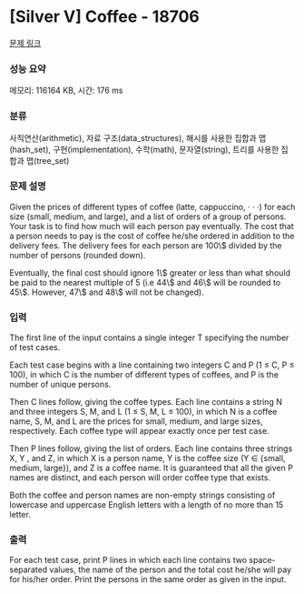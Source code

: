 # [Silver V] Coffee - 18706 

[문제 링크](https://www.acmicpc.net/problem/18706) 

### 성능 요약

메모리: 116164 KB, 시간: 176 ms

### 분류

사칙연산(arithmetic), 자료 구조(data_structures), 해시를 사용한 집합과 맵(hash_set), 구현(implementation), 수학(math), 문자열(string), 트리를 사용한 집합과 맵(tree_set)

### 문제 설명

<p>Given the prices of different types of coffee (latte, cappuccino, · · ·) for each size (small, medium, and large), and a list of orders of a group of persons. Your task is to find how much will each person pay eventually. The cost that a person needs to pay is the cost of coffee he/she ordered in addition to the delivery fees. The delivery fees for each person are 100\$ divided by the number of persons (rounded down).</p>

<p>Eventually, the final cost should ignore 1\$ greater or less than what should be paid to the nearest multiple of 5 (i.e 44\$ and 46\$ will be rounded to 45\$. However, 47\$ and 48\$ will not be changed).</p>

### 입력 

 <p>The first line of the input contains a single integer T specifying the number of test cases.</p>

<p>Each test case begins with a line containing two integers C and P (1 ≤ C, P ≤ 100), in which C is the number of different types of coffees, and P is the number of unique persons.</p>

<p>Then C lines follow, giving the coffee types. Each line contains a string N and three integers S, M, and L (1 ≤ S, M, L ≤ 100), in which N is a coffee name, S, M, and L are the prices for small, medium, and large sizes, respectively. Each coffee type will appear exactly once per test case.</p>

<p>Then P lines follow, giving the list of orders. Each line contains three strings X, Y , and Z, in which X is a person name, Y is the coffee size (Y ∈ {small, medium, large}), and Z is a coffee name. It is guaranteed that all the given P names are distinct, and each person will order coffee type that exists.</p>

<p>Both the coffee and person names are non-empty strings consisting of lowercase and uppercase English letters with a length of no more than 15 letter.</p>

### 출력 

 <p>For each test case, print P lines in which each line contains two space-separated values, the name of the person and the total cost he/she will pay for his/her order. Print the persons in the same order as given in the input.</p>

